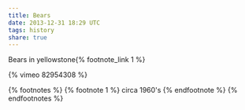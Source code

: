 ```yaml
---
title: Bears
date: 2013-12-31 18:29 UTC
tags: history
share: true
---
```


Bears in yellowstone{% footnote_link 1 %}

{% vimeo 82954308 %}

{% footnotes %}
  {% footnote 1 %}
  circa 1960's
  {% endfootnote %}
{% endfootnotes %}
